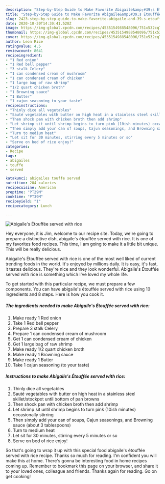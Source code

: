 ```yaml
---
description: "Step-by-Step Guide to Make Favorite Abigaile&amp;#39;s Étouffée served with rice"
title: "Step-by-Step Guide to Make Favorite Abigaile&amp;#39;s Étouffée served with rice"
slug: 2423-step-by-step-guide-to-make-favorite-abigaile-and-39-s-etouffee-served-with-rice
date: 2020-10-30T14:30:41.528Z
image: https://img-global.cpcdn.com/recipes/4535154988548096/751x532cq70/abigailes-etouffee-served-with-rice-recipe-main-photo.jpg
thumbnail: https://img-global.cpcdn.com/recipes/4535154988548096/751x532cq70/abigailes-etouffee-served-with-rice-recipe-main-photo.jpg
cover: https://img-global.cpcdn.com/recipes/4535154988548096/751x532cq70/abigailes-etouffee-served-with-rice-recipe-main-photo.jpg
author: Leon Rice
ratingvalue: 4.5
reviewcount: 8641
recipeingredient:
- "1 Red onion"
- "1 Red bell pepper"
- "3 stalk Celery"
- "1 can condensed cream of mushroom"
- "1 can condensed cream of chicken"
- "1 large bag of raw shrimp"
- "1/2 quart chicken broth"
- "1 Browning sauce"
- "1 Butter"
- "1 cajun seasoning to your taste"
recipeinstructions:
- "Thinly dice all vegetables"
- "Sauté vegetables with butter on high heat in a stainless steel skillet/stockpot until bottom of pan browns"
- "Then shock pan with chicken broth then add shrimp"
- "Let shrimp sit until shrimp begins to turn pink (10ish minutes) occasionally stirring"
- "Then simply add your can of soups, Cajun seasonings, and Browning sauce (about 3 tablespoons)"
- "Turn to medium heat"
- "Let sit for 30 minutes, stirring every 5 minutes or so"
- "Serve on bed of rice enjoy!"
categories:
- Recipe
tags:
- abigailes
- touffe
- served

katakunci: abigailes touffe served 
nutrition: 204 calories
recipecuisine: American
preptime: "PT29M"
cooktime: "PT39M"
recipeyield: "1"
recipecategory: Lunch

---
```



![Abigaile&#39;s Étouffée served with rice](https://img-global.cpcdn.com/recipes/4535154988548096/751x532cq70/abigailes-etouffee-served-with-rice-recipe-main-photo.jpg)

Hey everyone, it is Jim, welcome to our recipe site. Today, we're going to prepare a distinctive dish, abigaile&#39;s étouffée served with rice. It is one of my favorites food recipes. This time, I am going to make it a little bit unique. This will be really delicious.

Abigaile&#39;s Étouffée served with rice is one of the most well liked of current trending foods in the world. It's enjoyed by millions daily. It is easy, it's fast, it tastes delicious. They're nice and they look wonderful. Abigaile&#39;s Étouffée served with rice is something which I've loved my whole life.




To get started with this particular recipe, we must prepare a few components. You can have abigaile&#39;s étouffée served with rice using 10 ingredients and 8 steps. Here is how you cook it.

<!--inarticleads1-->

##### The ingredients needed to make Abigaile&#39;s Étouffée served with rice:

1. Make ready 1 Red onion
1. Take 1 Red bell pepper
1. Prepare 3 stalk Celery
1. Prepare 1 can condensed cream of mushroom
1. Get 1 can condensed cream of chicken
1. Get 1 large bag of raw shrimp
1. Make ready 1/2 quart chicken broth
1. Make ready 1 Browning sauce
1. Make ready 1 Butter
1. Take 1 cajun seasoning (to your taste)




<!--inarticleads2-->

##### Instructions to make Abigaile&#39;s Étouffée served with rice:

1. Thinly dice all vegetables
1. Sauté vegetables with butter on high heat in a stainless steel skillet/stockpot until bottom of pan browns
1. Then shock pan with chicken broth then add shrimp
1. Let shrimp sit until shrimp begins to turn pink (10ish minutes) occasionally stirring
1. Then simply add your can of soups, Cajun seasonings, and Browning sauce (about 3 tablespoons)
1. Turn to medium heat
1. Let sit for 30 minutes, stirring every 5 minutes or so
1. Serve on bed of rice enjoy!




So that's going to wrap it up with this special food abigaile&#39;s étouffée served with rice recipe. Thanks so much for reading. I'm confident you will make this at home. There's gonna be interesting food in home recipes coming up. Remember to bookmark this page on your browser, and share it to your loved ones, colleague and friends. Thanks again for reading. Go on get cooking!
